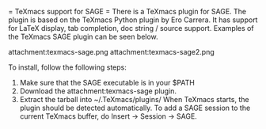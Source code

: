 = TeXmacs support for SAGE =
There is a TeXmacs plugin for SAGE.  The plugin is based on the TeXmacs Python plugin by Ero Carrera.  It has support for LaTeX display, tab completion, doc string / source support.  Examples of the TeXmacs SAGE plugin can be seen below.

attachment:texmacs-sage.png attachment:texmacs-sage2.png

To install, follow the following steps:

 1. Make sure that the SAGE executable is in your $PATH
 1. Download the attachment:texmacs-sage plugin.
 1. Extract the tarball into ~/.TeXmacs/plugins/
When TeXmacs starts, the plugin should be detected automatically.  To add a SAGE session to the current TeXmacs buffer, do Insert -> Session -> SAGE.
